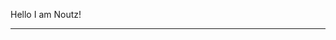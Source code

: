Hello I am Noutz!
___________________________________________________________________________________________________________________________________________

